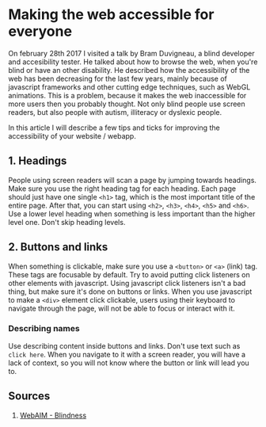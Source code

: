 # Making the web accessible for everyone

On february 28th 2017 I visited a talk by Bram Duvigneau, a blind developer and accesibility tester. He talked about how to browse the web, when you're blind or have an other disability. He described how the accessibility of the web has been decreasing for the last few years, mainly because of javascript frameworks and other cutting edge techniques, such as WebGL animations. This is a problem, because it makes the web inaccessible for more users then you probably thought. Not only blind people use screen readers, but also people with autism, illiteracy or dyslexic people.

In this article I will describe a few tips and ticks for improving the accessibility of your website / webapp.

## 1. Headings
People using screen readers will scan a page by jumping towards headings. Make sure you use the right heading tag for each heading. Each page should just have one single `<h1>` tag, which is the most important title of the entire page. After that, you can start using `<h2>`, `<h3>`, `<h4>`, `<h5>` and `<h6>`. Use a lower level heading when something is less important than the higher level one. Don't skip heading levels.

## 2. Buttons and links
When something is clickable, make sure you use a `<button>` or `<a>` (link) tag. These tags are focusable by default. Try to avoid putting click listeners on other elements with javascript. Using javascript click listeners isn't a bad thing, but make sure it's done on buttons or links. When you use javascript to make a `<div>` element click clickable, users using their keyboard to navigate through the page, will not be able to focus or interact with it.

### Describing names
Use describing content inside buttons and links. Don't use text such as `click here`. When you navigate to it with a screen reader, you will have a lack of context, so you will not know where the button or link will lead you to.


## Sources
1. [WebAIM - Blindness](http://webaim.org/articles/visual/blind)
